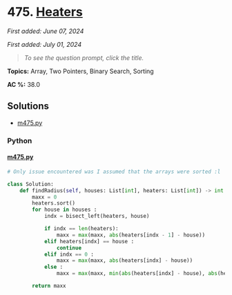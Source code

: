 # 475. [Heaters](<https://leetcode.com/problems/heaters>)

*First added: June 07, 2024*

*First added: July 01, 2024*


> *To see the question prompt, click the title.*

**Topics:** Array, Two Pointers, Binary Search, Sorting

**AC %:** 38.0


## Solutions

- [m475.py](<../my-submissions/m475.py>)
### Python
#### [m475.py](<../my-submissions/m475.py>)
```Python
# Only issue encountered was I assumed that the arrays were sorted :l

class Solution:
    def findRadius(self, houses: List[int], heaters: List[int]) -> int:
        maxx = 0
        heaters.sort()
        for house in houses :
            indx = bisect_left(heaters, house)

            if indx == len(heaters): 
                maxx = max(maxx, abs(heaters[indx - 1] - house))
            elif heaters[indx] == house :
                continue
            elif indx == 0 :
                maxx = max(maxx, abs(heaters[indx] - house))
            else :
                maxx = max(maxx, min(abs(heaters[indx] - house), abs(heaters[indx - 1] - house)))

        return maxx
```

